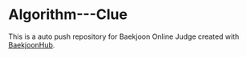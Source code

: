 # Algorithm---Clue
This is a auto push repository for Baekjoon Online Judge created with [BaekjoonHub](https://github.com/BaekjoonHub/BaekjoonHub).
